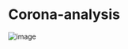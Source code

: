 # Corona-analysis

![image](https://user-images.githubusercontent.com/46371344/111935001-ef563b00-8a98-11eb-8a06-0ccf4d3486c5.png)
